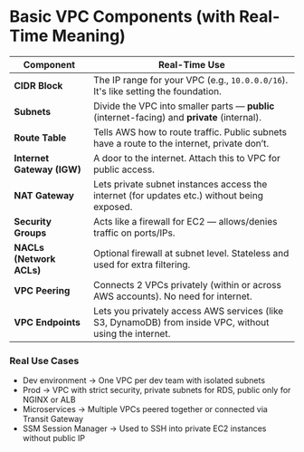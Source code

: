 # Basic VPC Components (with Real-Time Meaning)

| Component                  | Real-Time Use                                                                                           |
| -------------------------- | ------------------------------------------------------------------------------------------------------- |
| **CIDR Block**             | The IP range for your VPC (e.g., `10.0.0.0/16`). It's like setting the foundation.                      |
| **Subnets**                | Divide the VPC into smaller parts — **public** (internet-facing) and **private** (internal).            |
| **Route Table**            | Tells AWS how to route traffic. Public subnets have a route to the internet, private don’t.             |
| **Internet Gateway (IGW)** | A door to the internet. Attach this to VPC for public access.                                           |
| **NAT Gateway**            | Lets private subnet instances access the internet (for updates etc.) without being exposed.             |
| **Security Groups**        | Acts like a firewall for EC2 — allows/denies traffic on ports/IPs.                                      |
| **NACLs (Network ACLs)**   | Optional firewall at subnet level. Stateless and used for extra filtering.                              |
| **VPC Peering**            | Connects 2 VPCs privately (within or across AWS accounts). No need for internet.                        |
| **VPC Endpoints**          | Lets you privately access AWS services (like S3, DynamoDB) from inside VPC, without using the internet. |


### Real Use Cases
* Dev environment → One VPC per dev team with isolated subnets
* Prod → VPC with strict security, private subnets for RDS, public only for NGINX or ALB
* Microservices → Multiple VPCs peered together or connected via Transit Gateway
* SSM Session Manager → Used to SSH into private EC2 instances without public IP

